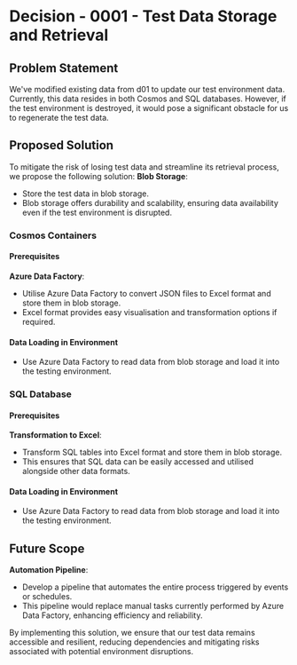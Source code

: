﻿# Decision - 0001 - Test Data Storage and Retrieval

## Problem Statement
We've modified existing data from d01 to update our test environment data. Currently, this data resides in both Cosmos and SQL databases. However, if the test environment is destroyed, it would pose a significant obstacle for us to regenerate the test data.

## Proposed Solution
To mitigate the risk of losing test data and streamline its retrieval process, we propose the following solution:
**Blob Storage**:
- Store the test data in blob storage.
- Blob storage offers durability and scalability, ensuring data availability even if the test environment is disrupted.

### Cosmos Containers
#### Prerequisites
**Azure Data Factory**:
- Utilise Azure Data Factory to convert JSON files to Excel format and store them in blob storage.
- Excel format provides easy visualisation and transformation options if required.

#### Data Loading in Environment
- Use Azure Data Factory to read data from blob storage and load it into the testing environment.

### SQL Database
#### Prerequisites
**Transformation to Excel**:
- Transform SQL tables into Excel format and store them in blob storage.
- This ensures that SQL data can be easily accessed and utilised alongside other data formats.

#### Data Loading in Environment
- Use Azure Data Factory to read data from blob storage and load it into the testing environment.

## Future Scope
**Automation Pipeline**:
- Develop a pipeline that automates the entire process triggered by events or schedules.
- This pipeline would replace manual tasks currently performed by Azure Data Factory, enhancing efficiency and reliability.

By implementing this solution, we ensure that our test data remains accessible and resilient, reducing dependencies and mitigating risks associated with potential environment disruptions.

